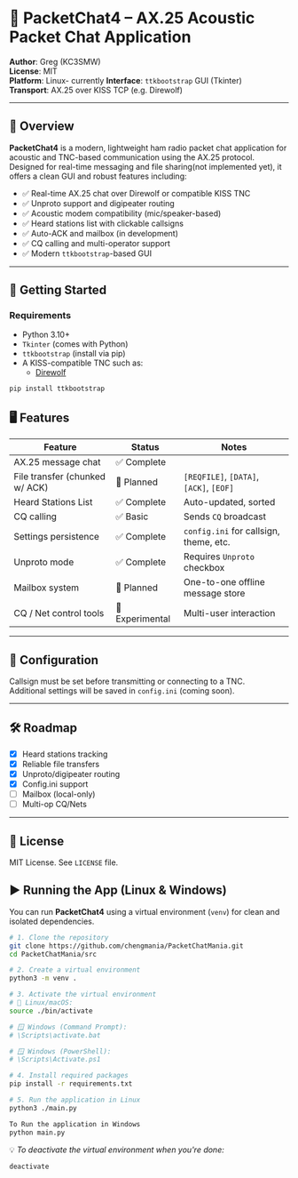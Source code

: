 # 📡 PacketChat4 – AX.25 Acoustic Packet Chat Application

**Author**: Greg (KC3SMW)  
**License**: MIT  
**Platform**: Linux- currently
**Interface**: `ttkbootstrap` GUI (Tkinter)  
**Transport**: AX.25 over KISS TCP (e.g. Direwolf)

---

## 🧭 Overview

**PacketChat4** is a modern, lightweight ham radio packet chat application for acoustic and TNC-based communication using the AX.25 protocol. Designed for real-time messaging and file sharing(not implemented yet), it offers a clean GUI and robust features including:

- ✅ Real-time AX.25 chat over Direwolf or compatible KISS TNC
- ✅ Unproto support and digipeater routing
- ✅ Acoustic modem compatibility (mic/speaker-based)
- ✅ Heard stations list with clickable callsigns
- ✅ Auto-ACK and mailbox (in development)
- ✅ CQ calling and multi-operator support
- ✅ Modern `ttkbootstrap`-based GUI

---

## 🚀 Getting Started

### Requirements

- Python 3.10+
- `Tkinter` (comes with Python)
- `ttkbootstrap` (install via pip)
- A KISS-compatible TNC such as:
  - [Direwolf](https://github.com/wb2osz/direwolf)

```bash
pip install ttkbootstrap
```

## 🖥️ Features

| Feature                        | Status      | Notes |
|-------------------------------|-------------|-------|
| AX.25 message chat            | ✅ Complete |       |
| File transfer (chunked w/ ACK)| 🚧 Planned  | `[REQFILE]`, `[DATA]`, `[ACK]`, `[EOF]` |
| Heard Stations List           | ✅ Complete | Auto-updated, sorted |
| CQ calling                    | ✅ Basic    | Sends `CQ` broadcast |
| Settings persistence          | ✅ Complete | `config.ini` for callsign, theme, etc. |
| Unproto mode                  | ✅ Complete | Requires `Unproto` checkbox |
| Mailbox system                | 🚧 Planned  | One-to-one offline message store |
| CQ / Net control tools        | 🧪 Experimental | Multi-user interaction |

---

## 🔧 Configuration

Callsign must be set before transmitting or connecting to a TNC.  
Additional settings will be saved in `config.ini` (coming soon).

---

## 🛠️ Roadmap

- [x] Heard stations tracking
- [x] Reliable file transfers
- [x] Unproto/digipeater routing
- [X] Config.ini support
- [ ] Mailbox (local-only)
- [ ] Multi-op CQ/Nets

---

## 📜 License

MIT License. See `LICENSE` file.


## ▶️ Running the App (Linux & Windows)

You can run **PacketChat4** using a virtual environment (`venv`) for clean and isolated dependencies.

```bash
# 1. Clone the repository
git clone https://github.com/chengmania/PacketChatMania.git
cd PacketChatMania/src

# 2. Create a virtual environment
python3 -m venv .

# 3. Activate the virtual environment
# 🐧 Linux/macOS:
source ./bin/activate

# 🪟 Windows (Command Prompt):
# \Scripts\activate.bat

# 🪟 Windows (PowerShell):
# \Scripts\Activate.ps1

# 4. Install required packages
pip install -r requirements.txt

# 5. Run the application in Linux
python3 ./main.py

To Run the application in Windows
python main.py
```

💡 *To deactivate the virtual environment when you're done:*

```bash
deactivate
```

